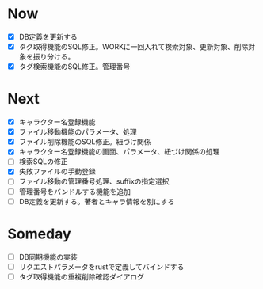 # Now
- [x] DB定義を更新する
- [x] タグ取得機能のSQL修正。WORKに一回入れて検索対象、更新対象、削除対象を振り分ける。
- [x] タグ検索機能のSQL修正。管理番号

# Next
- [x] キャラクター名登録機能
- [x] ファイル移動機能のパラメータ、処理
- [x] ファイル削除機能のSQL修正。紐づけ関係
- [x] キャラクター名登録機能の画面、パラメータ、紐づけ関係の処理
- [ ] 検索SQLの修正
- [x] 失敗ファイルの手動登録
- [ ] ファイル移動の管理番号処理、suffixの指定選択
- [ ] 管理番号をバンドルする機能を追加
- [ ] DB定義を更新する。著者とキャラ情報を別にする

# Someday
- [ ] DB同期機能の実装
- [ ] リクエストパラメータをrustで定義してバインドする
- [ ] タグ取得機能の重複削除確認ダイアログ